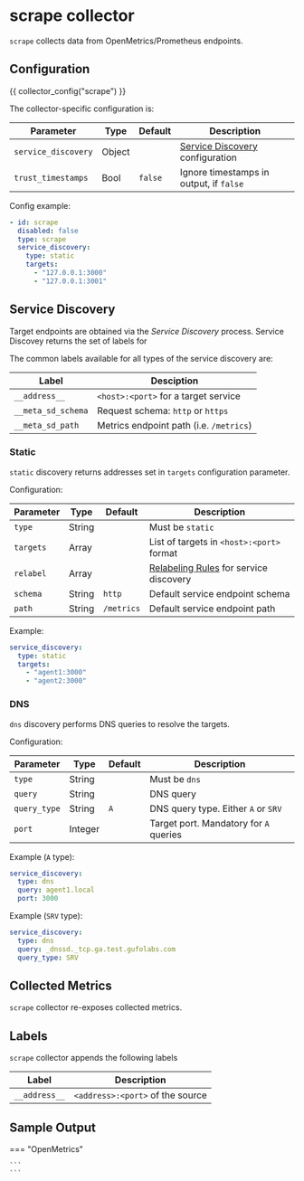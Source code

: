 # scrape collector

`scrape` collects data from OpenMetrics/Prometheus endpoints.

## Configuration

{{ collector_config("scrape") }}


The collector-specific configuration is:

| Parameter           | Type   | Default | Description                                           |
| ------------------- | ------ | ------- | ----------------------------------------------------- |
| `service_discovery` | Object |         | [Service Discovery](#service-discovery) configuration |
| `trust_timestamps`  | Bool   | `false` | Ignore timestamps in output, if `false`               |

Config example:

``` yaml
- id: scrape
  disabled: false
  type: scrape
  service_discovery:
    type: static
    targets:
      - "127.0.0.1:3000"
      - "127.0.0.1:3001"
```

## Service Discovery

Target endpoints are obtained via the *Service Discovery*  process.
Service Discovey returns the set of labels for

The common labels available for all types of the service discovery are:

| Label              | Desciption                              |
| ------------------ | --------------------------------------- |
| `__address__`      | `<host>:<port>` for a target service    |
| `__meta_sd_schema` | Request schema: `http` or `https`       |
| `__meta_sd_path`   | Metrics endpoint path (i.e. `/metrics`) |

### Static

`static` discovery returns addresses set in `targets` configuration parameter.

Configuration:

| Parameter | Type   | Default    | Description                                             |
| --------- | ------ | ---------- | ------------------------------------------------------- |
| `type`    | String |            | Must be `static`                                        |
| `targets` | Array  |            | List of targets in `<host>:<port>` format               |
| `relabel` | Array  |            | [Relabeling Rules](../relabel.md) for service discovery |
| `schema`  | String | `http`     | Default service endpoint schema                         |
| `path`    | String | `/metrics` | Default service endpoint path                           |

Example:

``` yaml
service_discovery:
  type: static
  targets:
    - "agent1:3000"
    - "agent2:3000"
```

### DNS

`dns` discovery performs DNS queries to resolve the targets.

Configuration:

| Parameter    | Type    | Default | Description                            |
| ------------ | ------- | ------- | -------------------------------------- |
| `type`       | String  |         | Must be `dns`                          |
| `query`      | String  |         | DNS query                              |
| `query_type` | String  | `A`     | DNS query type. Either `A` or `SRV`    |
| `port`       | Integer |         | Target port. Mandatory for `A` queries |

Example (`A` type):

``` yaml
service_discovery:
  type: dns
  query: agent1.local
  port: 3000
```

Example (`SRV` type):

``` yaml
service_discovery:
  type: dns
  query: _dnssd._tcp.ga.test.gufolabs.com
  query_type: SRV
```

## Collected Metrics

`scrape` collector re-exposes collected metrics.

## Labels

`scrape` collector appends the following labels

| Label         | Description                      |
| ------------- | -------------------------------- |
| `__address__` | `<address>:<port>` of the source |

## Sample Output

=== "OpenMetrics"

    ```
    ```
